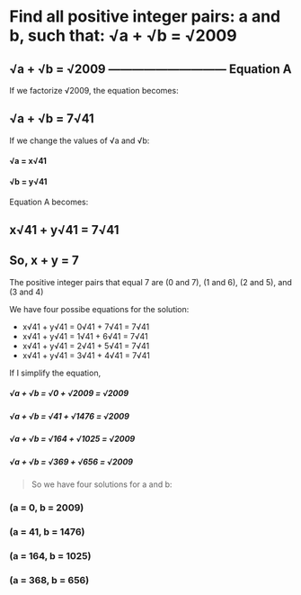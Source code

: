 # Find all positive integer pairs: a and b, such that: √a + √b = √2009

## √a + √b = √2009  —————————— Equation A

If we factorize √2009, the equation becomes:
## √a + √b = 7√41

If we change the values of √a and √b:
#### √a = x√41 
#### √b = y√41

Equation A becomes:
## x√41 + y√41 = 7√41
## So, x + y = 7

The positive integer pairs that equal 7 are (0 and 7), (1 and 6), (2 and 5), and (3 and 4)

We have four possibe equations for the solution:

* x√41 + y√41  = 0√41 + 7√41 = 7√41
* x√41 + y√41  = 1√41 + 6√41 = 7√41
* x√41 + y√41  = 2√41 + 5√41 = 7√41
* x√41 + y√41  = 3√41 + 4√41 = 7√41

If I simplify the equation, 
##### √a + √b  = √0 + √2009 = √2009
##### √a + √b  = √41 + √1476 = √2009
##### √a + √b  = √164 + √1025 = √2009
##### √a + √b  = √369 + √656 = √2009

> So we have four solutions for a and b: 
### (a = 0, b = 2009)
### (a = 41, b = 1476)
### (a = 164, b = 1025)
### (a = 368, b = 656)
